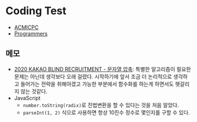 # Coding Test

- [ACMICPC](./acmicpc)
- [Programmers](./programmers)

## 메모

- [2020 KAKAO BLIND RECRUITMENT - 문자열 압축](./programmers/level-2/60057): 특별한 알고리즘이 필요한 문제는 아닌데 생각보다 오래 걸렸다. 시작하기에 앞서 조금 더 논리적으로 생각하고 들어가는 전략을 취해야겠고 가능한 부분에서 함수화를 하는게 하면서도 헷갈리지 않는 것같다.
- JavaScript
  - `number.toString(radix)`로 진법변환을 할 수 있다는 것을 처음 알았다.
  - `parseInt(1, 2)` 식으로 사용하면 항상 10진수 정수로 몇인지를 구할 수 있다.
